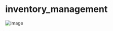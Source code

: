 # inventory_management
![image](https://github.com/user-attachments/assets/5cc5d586-aba8-4a13-9d82-a023154636ac)
